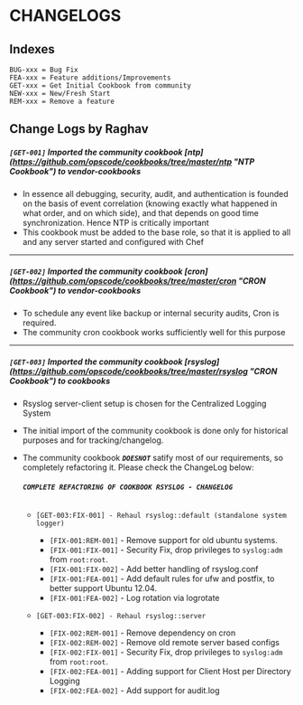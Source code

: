 # CHANGELOGS #

## Indexes ##
```
BUG-xxx = Bug Fix  
FEA-xxx = Feature additions/Improvements  
GET-xxx = Get Initial Cookbook from community  
NEW-xxx = New/Fresh Start  
REM-xxx = Remove a feature  
```

## Change Logs by Raghav ##

##### `[GET-001]` Imported the community cookbook [ntp] (https://github.com/opscode/cookbooks/tree/master/ntp "NTP Cookbook") to vendor-cookbooks #####

* In essence  all debugging, security, audit, and authentication is founded on the basis of event correlation (knowing exactly what happened in what order, and on which side), and that depends on good time synchronization. Hence NTP is critically important
* This cookbook must be added to the base role, so that it is applied to all and any server started and configured with Chef

---------

##### `[GET-002]` Imported the community cookbook [cron] (https://github.com/opscode/cookbooks/tree/master/cron "CRON Cookbook") to vendor-cookbooks #####

* To schedule any event like backup or internal security audits, Cron is required.
* The community cron cookbook works sufficiently well for this purpose

--------

##### `[GET-003]` Imported the community cookbook [rsyslog] (https://github.com/opscode/cookbooks/tree/master/rsyslog "CRON Cookbook") to cookbooks ####

* Rsyslog server-client setup is chosen for the Centralized Logging System
* The initial import of the community cookbook is done only for historical purposes and for tracking/changelog.
* The community cookbook *__`DOESNOT`__* satify most of our requirements, so completely refactoring it. Please check the ChangeLog below:

	###### **_`COMPLETE REFACTORING OF COOKBOOK RSYSLOG - CHANGELOG`_** ######
	* `[GET-003:FIX-001] - Rehaul rsyslog::default (standalone system logger)`
		* `[FIX-001:REM-001]` - Remove support for old ubuntu systems.
		* `[FIX-001:FIX-001]` - Security Fix, drop privileges to `syslog:adm` from `root:root`.
		* `[FIX-001:FIX-002]` - Add better handling of rsyslog.conf
		* `[FIX-001:FEA-001]` - Add default rules for ufw and postfix, to better support Ubuntu 12.04.
		* `[FIX-001:FEA-002]` - Log rotation via logrotate

	* `[GET-003:FIX-002] - Rehaul rsyslog::server`
		* `[FIX-002:REM-001]` - Remove dependency on cron
		* `[FIX-002:REM-002]` - Remove old remote server based configs
		* `[FIX-002:FIX-001]` - Security Fix, drop privileges to `syslog:adm` from `root:root`.
		* `[FIX-002:FEA-001]` - Adding support for Client Host per Directory Logging
		* `[FIX-002:FEA-002]` - Add support for audit.log

